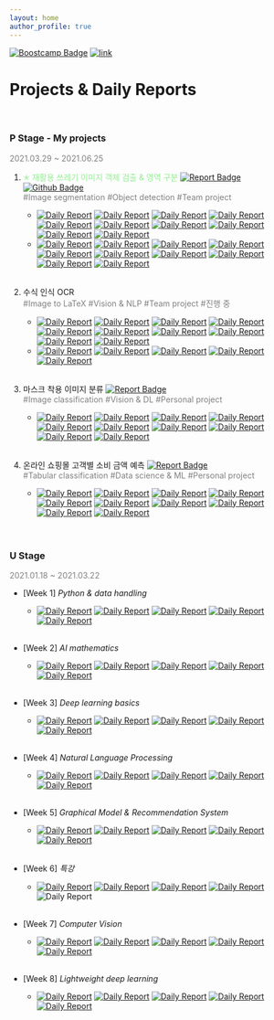 ```yaml
---
layout: home
author_profile: true
---
```


[![Boostcamp Badge](https://img.shields.io/badge/Boostcamp-AI%20Tech-02c73?style=flat)](https://boostcamp.connect.or.kr/program_ai.html)
[![link](https://img.shields.io/badge/Review-합격후기-gold?style=flat)](https://www.philgineer.com/2021/02/ai-tech.html)
# **Projects & Daily Reports**
<br>

### **P Stage** - <span style="font-size:12pt">My projects</span>
<span style="color:grey">2021.03.29 ~ 2021.06.25</span>

1. <span style="color:lightgreen">✭ 재활용 쓰레기 이미지 객체 검출 & 영역 구분</span>
    [![Report Badge](https://img.shields.io/badge/REPORT-161c22?style=flat&logo=gitbook&link=https://github.com/philgineer/)](./reports/project3.html)
    [![Github Badge](https://img.shields.io/badge/CODE-161c22?style=flat&logo=github&link=https://github.com/philgineer/)](https://github.com/bcaitech1/p3-ims-obd-connectnet)<br>
    <span style="color:grey">#Image segmentation #Object detection #Team project</span>
    * [![Daily Report](https://img.shields.io/badge/Day01-45ADA8?style=flat)](https://philgineer.github.io/boostcamp-301)
    [![Daily Report](https://img.shields.io/badge/Day02-45ADA8?style=flat)](https://philgineer.github.io/boostcamp-302)
    [![Daily Report](https://img.shields.io/badge/Day03-45ADA8?style=flat)](https://philgineer.github.io/boostcamp-303)
    [![Daily Report](https://img.shields.io/badge/Day04-45ADA8?style=flat)](https://philgineer.github.io/boostcamp-304)
    [![Daily Report](https://img.shields.io/badge/Day05-45ADA8?style=flat)](https://philgineer.github.io/boostcamp-305)
    [![Daily Report](https://img.shields.io/badge/Day06-45ADA8?style=flat)](https://philgineer.github.io/boostcamp-306)
    [![Daily Report](https://img.shields.io/badge/Day07-45ADA8?style=flat)](https://philgineer.github.io/boostcamp-307)
    [![Daily Report](https://img.shields.io/badge/Day08-45ADA8?style=flat)](https://philgineer.github.io/boostcamp-308)
    [![Daily Report](https://img.shields.io/badge/Day09-45ADA8?style=flat)](https://philgineer.github.io/boostcamp-309)
    [![Daily Report](https://img.shields.io/badge/Day10-45ADA8?style=flat)](https://philgineer.github.io/boostcamp-310)
    * [![Daily Report](https://img.shields.io/badge/Day11-45ADA8?style=flat)](https://philgineer.github.io/boostcamp-311)
    [![Daily Report](https://img.shields.io/badge/Day12-45ADA8?style=flat)](https://philgineer.github.io/boostcamp-312)
    [![Daily Report](https://img.shields.io/badge/Day13-45ADA8?style=flat)](https://philgineer.github.io/boostcamp-313)
    [![Daily Report](https://img.shields.io/badge/Day14-45ADA8?style=flat)](https://philgineer.github.io/boostcamp-314)
    [![Daily Report](https://img.shields.io/badge/Day15-45ADA8?style=flat)](https://philgineer.github.io/boostcamp-315)
    [![Daily Report](https://img.shields.io/badge/Day16-45ADA8?style=flat)](https://philgineer.github.io/boostcamp-316)
    [![Daily Report](https://img.shields.io/badge/Day17-45ADA8?style=flat)](https://philgineer.github.io/boostcamp-317)
    [![Daily Report](https://img.shields.io/badge/Day18-45ADA8?style=flat)](https://philgineer.github.io/boostcamp-318)
    [![Daily Report](https://img.shields.io/badge/Day19-45ADA8?style=flat)](https://philgineer.github.io/boostcamp-319)
    [![Daily Report](https://img.shields.io/badge/Day20-45ADA8?style=flat)](https://philgineer.github.io/boostcamp-320)
<br><br>

1. 수식 인식 OCR<br>
    <span style="color:grey">#Image to LaTeX #Vision & NLP #Team project #진행 중</span>
    * [![Daily Report](https://img.shields.io/badge/Day01-gold?style=flat)](https://philgineer.github.io/boostcamp-401)
    [![Daily Report](https://img.shields.io/badge/Day02-gold?style=flat)](https://philgineer.github.io/boostcamp-402)
    [![Daily Report](https://img.shields.io/badge/Day03-gold?style=flat)](https://philgineer.github.io/boostcamp-403)
    [![Daily Report](https://img.shields.io/badge/Day04-gold?style=flat)](https://philgineer.github.io/boostcamp-404)
    [![Daily Report](https://img.shields.io/badge/Day05-gold?style=flat)](https://philgineer.github.io/boostcamp-405)
    [![Daily Report](https://img.shields.io/badge/Day06-gold?style=flat)](https://philgineer.github.io/boostcamp-406)
    [![Daily Report](https://img.shields.io/badge/Day07-gold?style=flat)](https://philgineer.github.io/boostcamp-407)
    [![Daily Report](https://img.shields.io/badge/Day08-gold?style=flat)](https://philgineer.github.io/boostcamp-408)
    [![Daily Report](https://img.shields.io/badge/Day09-gold?style=flat)](https://philgineer.github.io/boostcamp-409)
    [![Daily Report](https://img.shields.io/badge/Day10-gold?style=flat)](https://philgineer.github.io/boostcamp-410)
    * [![Daily Report](https://img.shields.io/badge/Day11-gold?style=flat)](https://philgineer.github.io/boostcamp-411)
    [![Daily Report](https://img.shields.io/badge/Day12-gold?style=flat)](https://philgineer.github.io/boostcamp-412)
    [![Daily Report](https://img.shields.io/badge/Day13-gold?style=flat)](https://philgineer.github.io/boostcamp-413)
    [![Daily Report](https://img.shields.io/badge/Day14-gold?style=flat)](https://philgineer.github.io/boostcamp-414)
    [![Daily Report](https://img.shields.io/badge/Day15-gold?style=flat)](https://philgineer.github.io/boostcamp-415)
<br><br>

1. 마스크 착용 이미지 분류
    [![Report Badge](https://img.shields.io/badge/REPORT-161c22?style=flat&logo=gitbook&link=https://github.com/philgineer/)](./reports/project1.html)<br>
    <span style="color:grey">#Image classification #Vision & DL #Personal project</span>
    * [![Daily Report](https://img.shields.io/badge/Day01-purple?style=flat)](https://philgineer.github.io/boostcamp-101)
    [![Daily Report](https://img.shields.io/badge/Day02-purple?style=flat)](https://philgineer.github.io/boostcamp-102)
    [![Daily Report](https://img.shields.io/badge/Day03-purple?style=flat)](https://philgineer.github.io/boostcamp-103)
    [![Daily Report](https://img.shields.io/badge/Day04-purple?style=flat)](https://philgineer.github.io/boostcamp-104)
    [![Daily Report](https://img.shields.io/badge/Day05-purple?style=flat)](https://philgineer.github.io/boostcamp-105)
    [![Daily Report](https://img.shields.io/badge/Day06-purple?style=flat)](https://philgineer.github.io/boostcamp-106)
    [![Daily Report](https://img.shields.io/badge/Day07-purple?style=flat)](https://philgineer.github.io/boostcamp-107)
    [![Daily Report](https://img.shields.io/badge/Day08-purple?style=flat)](https://philgineer.github.io/boostcamp-108)
    [![Daily Report](https://img.shields.io/badge/Day09-purple?style=flat)](https://philgineer.github.io/boostcamp-109)
    [![Daily Report](https://img.shields.io/badge/Day10-purple?style=flat)](https://philgineer.github.io/boostcamp-110)
<br><br>

4. 온라인 쇼핑몰 고객별 소비 금액 예측
    [![Report Badge](https://img.shields.io/badge/REPORT-161c22?style=flat&logo=gitbook&link=https://github.com/philgineer/)](./reports/project2.html)<br>
    <span style="color:grey">#Tabular classification #Data science & ML #Personal project</span>
    * [![Daily Report](https://img.shields.io/badge/Day01-brown?style=flat)](https://philgineer.github.io/boostcamp-201)
    [![Daily Report](https://img.shields.io/badge/Day02-brown?style=flat)](https://philgineer.github.io/boostcamp-202)
    [![Daily Report](https://img.shields.io/badge/Day03-brown?style=flat)](https://philgineer.github.io/boostcamp-203)
    [![Daily Report](https://img.shields.io/badge/Day04-brown?style=flat)](https://philgineer.github.io/boostcamp-204)
    [![Daily Report](https://img.shields.io/badge/Day05-brown?style=flat)](https://philgineer.github.io/boostcamp-205)
    [![Daily Report](https://img.shields.io/badge/Day06-brown?style=flat)](https://philgineer.github.io/boostcamp-206)
    [![Daily Report](https://img.shields.io/badge/Day07-brown?style=flat)](https://philgineer.github.io/boostcamp-207)
    [![Daily Report](https://img.shields.io/badge/Day08-brown?style=flat)](https://philgineer.github.io/boostcamp-208)
    [![Daily Report](https://img.shields.io/badge/Day09-brown?style=flat)](https://philgineer.github.io/boostcamp-209)
    [![Daily Report](https://img.shields.io/badge/Day10-brown?style=flat)](https://philgineer.github.io/boostcamp-210)
<br><br><br>

### **U Stage**
<span style="color:grey">2021.01.18 ~ 2021.03.22</span>

* [Week 1] *Python & data handling*
    * [![Daily Report](https://img.shields.io/badge/Day01-red?style=flat)](https://philgineer.github.io/boostcamp-001)
    [![Daily Report](https://img.shields.io/badge/Day02-orange?style=flat)](https://philgineer.github.io/boostcamp-002)
    [![Daily Report](https://img.shields.io/badge/Day03-yellow?style=flat)](https://philgineer.github.io/boostcamp-003)
    [![Daily Report](https://img.shields.io/badge/Day04-green?style=flat)](https://philgineer.github.io/boostcamp-004)
    [![Daily Report](https://img.shields.io/badge/Day05-blue?style=flat)](https://philgineer.github.io/boostcamp-005)
<br><br>

* [Week 2] *AI mathematics*
    * [![Daily Report](https://img.shields.io/badge/Day06-red?style=flat)](https://philgineer.github.io/boostcamp-006)
    [![Daily Report](https://img.shields.io/badge/Day07-orange?style=flat)](https://philgineer.github.io/boostcamp-007)
    [![Daily Report](https://img.shields.io/badge/Day08-yellow?style=flat)](https://philgineer.github.io/boostcamp-008)
    [![Daily Report](https://img.shields.io/badge/Day09-green?style=flat)](https://philgineer.github.io/boostcamp-009)
    [![Daily Report](https://img.shields.io/badge/Day10-blue?style=flat)](https://philgineer.github.io/boostcamp-010)
<br><br>

* [Week 3] *Deep learning basics*
    * [![Daily Report](https://img.shields.io/badge/Day11-red?style=flat)](https://philgineer.github.io/boostcamp-011)
    [![Daily Report](https://img.shields.io/badge/Day12-orange?style=flat)](https://philgineer.github.io/boostcamp-012)
    [![Daily Report](https://img.shields.io/badge/Day13-yellow?style=flat)](https://philgineer.github.io/boostcamp-013)
    [![Daily Report](https://img.shields.io/badge/Day14-green?style=flat)](https://philgineer.github.io/boostcamp-014)
    [![Daily Report](https://img.shields.io/badge/Day15-blue?style=flat)](https://philgineer.github.io/boostcamp-015)
<br><br>

* [Week 4] *Natural Language Processing*
    * [![Daily Report](https://img.shields.io/badge/Day16-red?style=flat)](https://philgineer.github.io/boostcamp-016)
    [![Daily Report](https://img.shields.io/badge/Day17-orange?style=flat)](https://philgineer.github.io/boostcamp-017)
    [![Daily Report](https://img.shields.io/badge/Day18-yellow?style=flat)](https://philgineer.github.io/boostcamp-018)
    [![Daily Report](https://img.shields.io/badge/Day19-green?style=flat)](https://philgineer.github.io/boostcamp-019)
    [![Daily Report](https://img.shields.io/badge/Day20-blue?style=flat)](https://philgineer.github.io/boostcamp-020)
<br><br>

* [Week 5] *Graphical Model & Recommendation System*
    * [![Daily Report](https://img.shields.io/badge/Day21-red?style=flat)](https://philgineer.github.io/boostcamp-021)
    [![Daily Report](https://img.shields.io/badge/Day22-orange?style=flat)](https://philgineer.github.io/boostcamp-022)
    [![Daily Report](https://img.shields.io/badge/Day23-yellow?style=flat)](https://philgineer.github.io/boostcamp-023)
    [![Daily Report](https://img.shields.io/badge/Day24-green?style=flat)](https://philgineer.github.io/boostcamp-024)
    [![Daily Report](https://img.shields.io/badge/Day25-blue?style=flat)](https://philgineer.github.io/boostcamp-025)
<br><br>

* [Week 6] *특강*
    * [![Daily Report](https://img.shields.io/badge/Day26-red?style=flat)](https://philgineer.github.io/boostcamp-026)
    [![Daily Report](https://img.shields.io/badge/Day27-orange?style=flat)](https://philgineer.github.io/boostcamp-027)
    [![Daily Report](https://img.shields.io/badge/Day28-yellow?style=flat)](https://philgineer.github.io/boostcamp-028)
    [![Daily Report](https://img.shields.io/badge/Day29-green?style=flat)](https://philgineer.github.io/boostcamp-029)
    ![Daily Report](https://img.shields.io/badge/공휴일-grey?style=flat)
<br><br>

* [Week 7] *Computer Vision*
    * [![Daily Report](https://img.shields.io/badge/Day31-red?style=flat)](https://philgineer.github.io/boostcamp-031)
    [![Daily Report](https://img.shields.io/badge/Day32-orange?style=flat)](https://philgineer.github.io/boostcamp-032)
    [![Daily Report](https://img.shields.io/badge/Day33-yellow?style=flat)](https://philgineer.github.io/boostcamp-033)
    [![Daily Report](https://img.shields.io/badge/Day34-green?style=flat)](https://philgineer.github.io/boostcamp-034)
    [![Daily Report](https://img.shields.io/badge/Day35-blue?style=flat)](https://philgineer.github.io/boostcamp-035)
<br><br>

* [Week 8] *Lightweight deep learning*
    * [![Daily Report](https://img.shields.io/badge/Day36-red?style=flat)](https://philgineer.github.io/boostcamp-036)
    [![Daily Report](https://img.shields.io/badge/Day37-orange?style=flat)](https://philgineer.github.io/boostcamp-037)
    [![Daily Report](https://img.shields.io/badge/Day38-yellow?style=flat)](https://philgineer.github.io/boostcamp-038)
    [![Daily Report](https://img.shields.io/badge/Day39-green?style=flat)](https://philgineer.github.io/boostcamp-039)
    [![Daily Report](https://img.shields.io/badge/Day40-blue?style=flat)](https://philgineer.github.io/boostcamp-040)
<br><br>

